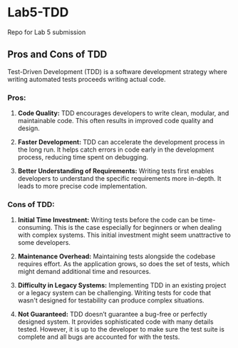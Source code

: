 # Lab5-TDD

Repo for Lab 5 submission

## Pros and Cons of TDD

Test-Driven Development (TDD) is a software development strategy where writing automated tests proceeds writing actual code.

### Pros:

1. **Code Quality:** TDD encourages developers to write clean, modular, and maintainable code. This often results in improved code quality and design.

2. **Faster Development:** TDD can accelerate the development process in the long run. It helps catch errors in code early in the development process, reducing time spent on debugging.

3. **Better Understanding of Requirements:** Writing tests first enables developers to understand the specific requirements more in-depth. It leads to more precise code implementation.

### Cons of TDD:

1. **Initial Time Investment:** Writing tests before the code can be time-consuming. This is the case especially for beginners or when dealing with complex systems. This initial investment might seem unattractive to some developers.

2. **Maintenance Overhead:** Maintaining tests alongside the codebase requires effort. As the application grows, so does the set of tests, which might demand additional time and resources.

3. **Difficulty in Legacy Systems:** Implementing TDD in an existing project or a legacy system can be challenging. Writing tests for code that wasn't designed for testability can produce complex situations.

4. **Not Guaranteed:** TDD doesn’t guarantee a bug-free or perfectly designed system. It provides sophisticated code with many details tested. However, it is up to the developer to make sure the test suite is complete and all bugs are accounted for with the tests.
